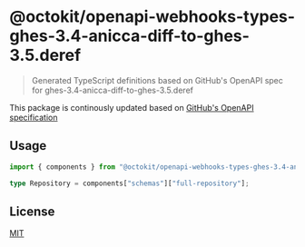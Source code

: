 # @octokit/openapi-webhooks-types-ghes-3.4-anicca-diff-to-ghes-3.5.deref

> Generated TypeScript definitions based on GitHub's OpenAPI spec for ghes-3.4-anicca-diff-to-ghes-3.5.deref

This package is continously updated based on [GitHub's OpenAPI specification](https://github.com/github/rest-api-description/)

## Usage

```ts
import { components } from "@octokit/openapi-webhooks-types-ghes-3.4-anicca-diff-to-ghes-3.5.deref";

type Repository = components["schemas"]["full-repository"];
```

## License

[MIT](LICENSE)
